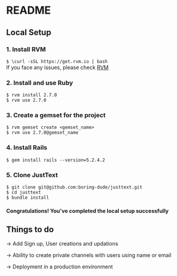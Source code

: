 # README

## Local Setup

### 1. Install RVM
```$ \curl -sSL https://get.rvm.io | bash```  
If you face any issues, please check [RVM](https://rvm.io/rvm/install)

### 2. Install and use Ruby
```
$ rvm install 2.7.0
$ rvm use 2.7.0
```

### 3. Create a gemset for the project
```
$ rvm gemset create <gemset_name>
$ rvm use 2.7.0@gemset_name
```

### 4. Install Rails
```
$ gem install rails --version=5.2.4.2
```

### 5. Clone JustText
```
$ git clone git@github.com:boring-dude/justtext.git
$ cd justtext
$ bundle install
```

#### Congratulations! You've completed the local setup successfully

## Things to do

-> Add Sign up, User creations and updations

-> Ability to create private channels with users using name or email

-> Deployment in a production environment
